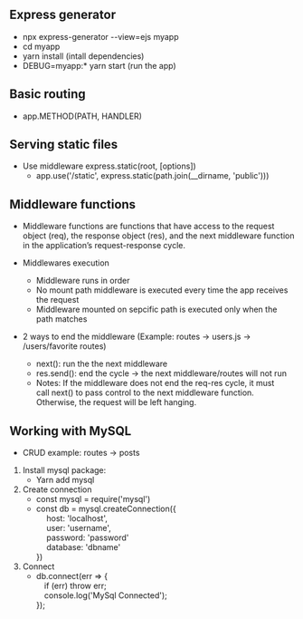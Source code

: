 ## Express generator

- npx express-generator --view=ejs myapp
- cd myapp
- yarn install (intall dependencies)
- DEBUG=myapp:\* yarn start (run the app)

## Basic routing

- app.METHOD(PATH, HANDLER)

## Serving static files

- Use middleware express.static(root, [options])
  - app.use('/static', express.static(path.join(\_\_dirname, 'public')))

## Middleware functions

- Middleware functions are functions that have access to the request object (req), the response object (res), and the next middleware function in the application’s request-response cycle.
- Middlewares execution

  - Middleware runs in order
  - No mount path middleware is executed every time the app receives the request
  - Middleware mounted on sepcific path is executed only when the path matches

- 2 ways to end the middleware (Example: routes -> users.js -> /users/favorite routes)
  - next(): run the the next middleware
  - res.send(): end the cycle -> the next middleware/routes will not run
  - Notes: If the middleware does not end the req-res cycle, it must call next() to pass control to the next middleware function. Otherwise, the request will be left hanging.

## Working with MySQL

- CRUD example: routes -> posts

1. Install mysql package:
   - Yarn add mysql
2. Create connection
   - const mysql = require('mysql')
   - const db = mysql.createConnection({
     <br/>&emsp; host: 'localhost',
     <br/>&emsp; user: 'username',
     <br/>&emsp; password: 'password'
     <br/>&emsp; database: 'dbname'
     <br/>})
3. Connect
   - db.connect(err => {
     <br/>&emsp;if (err) throw err;
     <br/>&emsp;console.log('MySql Connected');
     <br/>});
